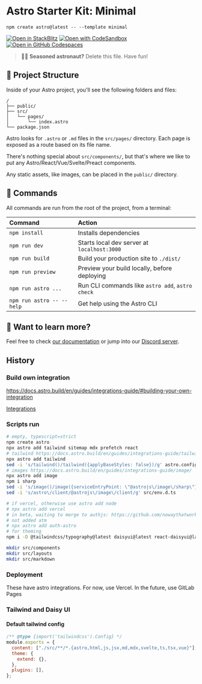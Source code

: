 # Astro Starter Kit: Minimal

```
npm create astro@latest -- --template minimal
```

[![Open in StackBlitz](https://developer.stackblitz.com/img/open_in_stackblitz.svg)](https://stackblitz.com/github/withastro/astro/tree/latest/examples/minimal)
[![Open with CodeSandbox](https://assets.codesandbox.io/github/button-edit-lime.svg)](https://codesandbox.io/p/sandbox/github/withastro/astro/tree/latest/examples/minimal)
[![Open in GitHub Codespaces](https://github.com/codespaces/badge.svg)](https://codespaces.new/withastro/astro?devcontainer_path=.devcontainer/minimal/devcontainer.json)

> 🧑‍🚀 **Seasoned astronaut?** Delete this file. Have fun!

## 🚀 Project Structure

Inside of your Astro project, you'll see the following folders and files:

```
/
├── public/
├── src/
│   └── pages/
│       └── index.astro
└── package.json
```

Astro looks for `.astro` or `.md` files in the `src/pages/` directory. Each page is exposed as a route based on its file name.

There's nothing special about `src/components/`, but that's where we like to put any Astro/React/Vue/Svelte/Preact components.

Any static assets, like images, can be placed in the `public/` directory.

## 🧞 Commands

All commands are run from the root of the project, from a terminal:

| Command                   | Action                                           |
| :------------------------ | :----------------------------------------------- |
| `npm install`             | Installs dependencies                            |
| `npm run dev`             | Starts local dev server at `localhost:3000`      |
| `npm run build`           | Build your production site to `./dist/`          |
| `npm run preview`         | Preview your build locally, before deploying     |
| `npm run astro ...`       | Run CLI commands like `astro add`, `astro check` |
| `npm run astro -- --help` | Get help using the Astro CLI                     |

## 👀 Want to learn more?

Feel free to check [our documentation](https://docs.astro.build) or jump into our [Discord server](https://astro.build/chat).

## History

### Build own integration

https://docs.astro.build/en/guides/integrations-guide/#building-your-own-integration

[Integrations](https://docs.astro.build/en/guides/integrations-guide/sitemap/)

### Scripts run

```bash
# empty, typescript=strict
npm create astro
npx astro add tailwind sitemap mdx prefetch react
# tailwind https://docs.astro.build/en/guides/integrations-guide/tailwind/
npx astro add tailwind
sed -i 's/tailwind()/tailwind({applyBaseStyles: false})/g' astro.config.mjs
# images https://docs.astro.build/en/guides/integrations-guide/image/
npx astro add image
npm i sharp
sed -i 's/image()/image({serviceEntryPoint: \"@astrojs\/image\/sharp\"})/g' astro.config.mjs
sed -i 's/astro\/client/@astrojs\/image\/client/g' src/env.d.ts

# if vercel, otherwise use astro add node
# npx astro add vercel
# in beta, waiting to merge to authjs: https://github.com/nowaythatworked/auth-astro
# not added atm
# npx astro add auth-astro
# for theming
npm i -D @tailwindcss/typography@latest daisyui@latest react-daisyui@latest

mkdir src/components
mkdir src/layouts
mkdir src/markdown
```

### Deployment

These have astro integrations. For now, use Vercel. In the future, use GitLab Pages

### Tailwind and Daisy UI

#### Default tailwind config

```js
/** @type {import('tailwindcss').Config} */
module.exports = {
  content: ["./src/**/*.{astro,html,js,jsx,md,mdx,svelte,ts,tsx,vue}"],
  theme: {
    extend: {},
  },
  plugins: [],
};
```
